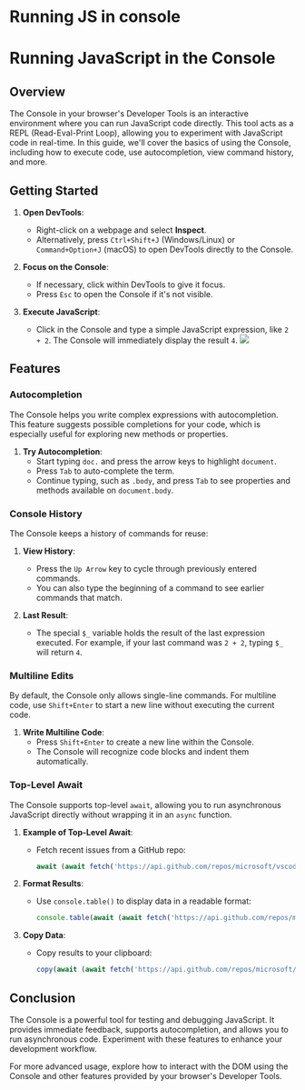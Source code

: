 # Running JS in console

# Running JavaScript in the Console

## Overview

The Console in your browser's Developer Tools is an interactive environment where you can run JavaScript code directly. This tool acts as a REPL (Read-Eval-Print Loop), allowing you to experiment with JavaScript code in real-time. In this guide, we'll cover the basics of using the Console, including how to execute code, use autocompletion, view command history, and more.

## Getting Started

1. **Open DevTools**:
    - Right-click on a webpage and select **Inspect**.
    - Alternatively, press `Ctrl+Shift+J` (Windows/Linux) or `Command+Option+J` (macOS) to open DevTools directly to the Console.

2. **Focus on the Console**:
    - If necessary, click within DevTools to give it focus.
    - Press `Esc` to open the Console if it's not visible.

3. **Execute JavaScript**:
    - Click in the Console and type a simple JavaScript expression, like `2 + 2`. The Console will immediately display the result `4`.
![](2.png)

## Features

### Autocompletion

The Console helps you write complex expressions with autocompletion. This feature suggests possible completions for your code, which is especially useful for exploring new methods or properties.

1. **Try Autocompletion**:
    - Start typing `doc.` and press the arrow keys to highlight `document`.
    - Press `Tab` to auto-complete the term.
    - Continue typing, such as `.body`, and press `Tab` to see properties and methods available on `document.body`.

### Console History

The Console keeps a history of commands for reuse:

1. **View History**:
    - Press the `Up Arrow` key to cycle through previously entered commands.
    - You can also type the beginning of a command to see earlier commands that match.

2. **Last Result**:
    - The special `$_` variable holds the result of the last expression executed. For example, if your last command was `2 + 2`, typing `$_` will return `4`.

### Multiline Edits

By default, the Console only allows single-line commands. For multiline code, use `Shift+Enter` to start a new line without executing the current code.

1. **Write Multiline Code**:
    - Press `Shift+Enter` to create a new line within the Console.
    - The Console will recognize code blocks and indent them automatically.

### Top-Level Await

The Console supports top-level `await`, allowing you to run asynchronous JavaScript directly without wrapping it in an `async` function.

1. **Example of Top-Level Await**:
    - Fetch recent issues from a GitHub repo:
      ```javascript
      await (await fetch('https://api.github.com/repos/microsoft/vscode-edge-devtools/issues?state=all&per_page=50&page=1')).json();
      ```

2. **Format Results**:
    - Use `console.table()` to display data in a readable format:
      ```javascript
      console.table(await (await fetch('https://api.github.com/repos/microsoft/vscode-edge-devtools/issues?state=all&per_page=50&page=1')).json());
      ```

3. **Copy Data**:
    - Copy results to your clipboard:
      ```javascript
      copy(await (await fetch('https://api.github.com/repos/microsoft/vscode-edge-devtools/issues?state=all&per_page=50&page=1')).json());
      ```

## Conclusion

The Console is a powerful tool for testing and debugging JavaScript. It provides immediate feedback, supports autocompletion, and allows you to run asynchronous code. Experiment with these features to enhance your development workflow.

For more advanced usage, explore how to interact with the DOM using the Console and other features provided by your browser's Developer Tools.
